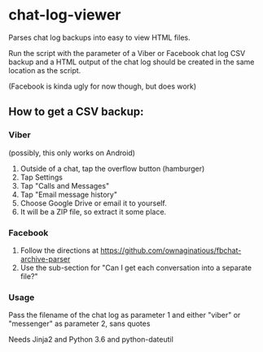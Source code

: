 # chat-log-viewer
Parses chat log backups into easy to view HTML files.

Run the script with the parameter of a Viber or Facebook chat log CSV backup and a HTML output of the chat log should be created in the same location as the script.

(Facebook is kinda ugly for now though, but does work)

## How to get a CSV backup:
### Viber
(possibly, this only works on Android)

1. Outside of a chat, tap the overflow button (hamburger)
2. Tap Settings
3. Tap "Calls and Messages"
4. Tap "Email message history"
5. Choose Google Drive or email it to yourself.
6. It will be a ZIP file, so extract it some place.

### Facebook
1. Follow the directions at https://github.com/ownaginatious/fbchat-archive-parser
2. Use the sub-section for "Can I get each conversation into a separate file?"

### Usage
Pass the filename of the chat log as parameter 1 and either "viber" or "messenger" as parameter 2, sans quotes

Needs Jinja2 and Python 3.6 and python-dateutil


